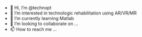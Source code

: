 - 👋 Hi, I’m @technopt
- 👀 I’m interested in technologic rehabilitation using AR/VR/MR
- 🌱 I’m currently learning Matlab
- 💞️ I’m looking to collaborate on ...
- 📫 How to reach me ...

<!---
technopt/technopt is a ✨ special ✨ repository because its `README.md` (this file) appears on your GitHub profile.
You can click the Preview link to take a look at your changes.
--->
